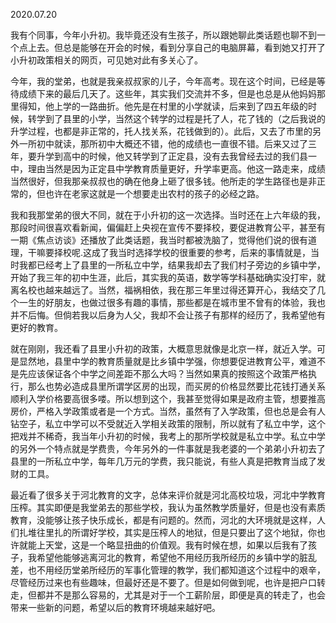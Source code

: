 2020.07.20

我有个同事，今年小升初。我毕竟还没有生孩子，所以跟她聊此类话题也聊不到一个点上去。但总是能够在开会的时候，看到分享自己的电脑屏幕，看到她又打开了小升初政策相关的网页，可见她对此有多关心了。

今年，我的堂弟，也就是我亲叔叔家的儿子，今年高考。现在这个时间，已经是等待成绩下来的最后几天了。这些年，其实我们交流并不多，但是也总是从他妈妈那里得知，他上学的一路曲折。他先是在村里的小学就读，后来到了四五年级的时候，转学到了县里的小学，当然这个转学的过程是托了人，花了钱的（之后我说的升学过程，也都是非正常的，托人找关系，花钱做到的）。此后，又去了市里的另外一所初中就读，那所初中大概还不错，他的成绩也一直很不错。后来又过了三年，要升学到高中的时候，他又转学到了正定县，没有去我曾经去过的我们县一中，理由当然是因为正定县中学教育质量更好，升学率更高。他这一路走来，成绩当然很好，但我那亲叔叔也的确在他身上砸了很多钱。他所走的学生路径也是非正常的，但也许在老家这就是一个想要走出农村的孩子的必经之路。


我和我那堂弟的很大不同，就在于小升初的这一次选择。当时还在上六年级的我，那段时间很喜欢看新闻，偏偏赶上央视在宣传不要择校，要促进教育公平，甚至有一期《焦点访谈》还播放了此类话题，我当时都被洗脑了，觉得他们说的很有道理，干嘛要择校呢.这成了我当时选择学校的很重要的参考，后来的事情就是，当时我都已经考上了县里的一所私立中学，结果我却去了我们村子旁边的乡镇中学，开始了我三年的初中生涯，此后，其实我的英语，数学等学科基础确实没打牢，就离名校也越来越远了。当然，福祸相依，我在那三年里过得还算开心，我结交了几个一生的好朋友，也做过很多有趣的事情，那些都是在城市里不曾有的体验，我也并不后悔。但倘若我以后身为人父，我却不会让孩子有那样的经历了，我希望他有更好的教育。


就在刚刚，我还看了县里小升初的政策，大概意思就像是北京一样，就近入学。可是显然地，县里中学的教育质量就是比乡镇中学强，你想要促进教育公平，难道不是先应该保证各个中学之间差距不那么大吗？当然如果真的按照这个政策严格执行，那么也势必造成县里所谓学区房的出现，而买房的价格显然要比花钱打通关系顺利入学价格要高很多喽。所以想到这个，我甚至觉得如果是政府主管，想要推高房价，严格入学政策或者是一个方式。当然，虽然有了入学政策，但也总是会有人钻空子，私立中学可以不受就近入学相关政策的限制，所以就有了私立中学，这个把戏并不稀奇，我当年小升初的时候，我考上的那所学校就是私立中学。私立中学的另外一个特点就是学费贵，今年另外的一件事就是我老婆的一个弟弟小升初去了县里的一所私立中学，每年几万元的学费，我只能说，有些人真是把教育当成了发财的工具。


最近看了很多关于河北教育的文字，总体来评价就是河北高校垃圾，河北中学教育压榨。其实即便是我堂弟去的那些学校，我认为虽然教学质量好，但是也没有素质教育，没能够让孩子快乐成长，都是有问题的。然而，河北的大环境就是这样，人们扎堆往里扎的所谓好学校，其实是压榨人的地狱，但是只要出了这个地狱，你也许就能上天堂，这是一个略显扭曲的价值观。我有时候在想，如果以后我有了孩子，我希望他能够逃离河北的教育，希望他不用经历我所经历的乡镇中学的脏乱差，也不用经历堂弟所经历的军事化管理的教学，我们都知道这个过程中的艰辛，尽管经历过来也有些趣味，但最好还是不要了。但是如何做到呢，也许是把户口转走，但都并不是那么容易的，尤其是对于一个工薪阶层，即便是真的转走了，也会带来一些新的问题，希望以后的教育环境越来越好吧。



